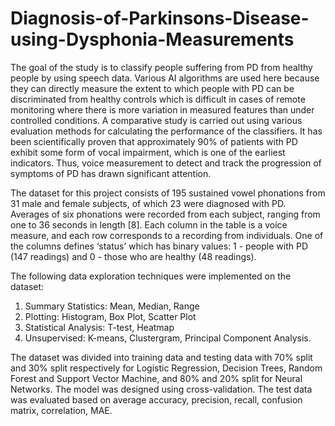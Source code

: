 # Diagnosis-of-Parkinsons-Disease-using-Dysphonia-Measurements

The goal of the study is to classify people suffering from PD from healthy people by using speech data. Various AI algorithms are used here because they can directly measure the extent to which people with PD can be discriminated from healthy controls which is difficult in cases of remote monitoring where there is more variation in measured features than under controlled conditions. A comparative study is carried out using various evaluation methods for calculating the performance of the classifiers. It has been scientifically proven that approximately 90% of patients with PD exhibit some form of vocal impairment, which is one of the earliest indicators. Thus, voice measurement to detect and track the progression of symptoms of PD has drawn significant attention. 

The dataset for this project consists of 195 sustained vowel phonations from 31 male and female subjects, of which 23 were diagnosed with PD. Averages of six phonations were recorded from each subject, ranging from one to 36 seconds in length [8]. Each column in the table is a voice measure, and each row corresponds to a recording from individuals. One of the columns defines ‘status’ which has binary values: 1 - people with PD (147 readings) and 0 - those who are healthy (48 readings).

The following data exploration techniques were implemented on the dataset:
1) Summary Statistics: Mean, Median, Range
2) Plotting: Histogram, Box Plot, Scatter Plot
3) Statistical Analysis: T-test, Heatmap
4) Unsupervised: K-means, Clustergram, Principal Component Analysis.

The dataset was divided into training data and testing data with 70% split and 30% split respectively for Logistic Regression, Decision Trees, Random Forest and Support Vector Machine, and 80% and 20% split for Neural Networks. The model was designed using cross-validation. The test data was evaluated based on average accuracy, precision, recall, confusion matrix, correlation, MAE.
